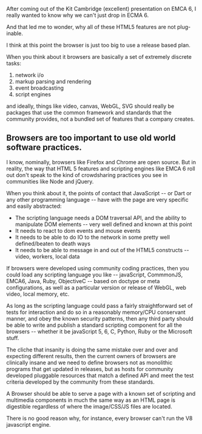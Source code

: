 After coming out of the Kit Cambridge (excellent) presentation on EMCA 6, I really wanted to know why we can't just drop in ECMA 6. 

And that led me to wonder, why all of these HTML5 features are not plug-inable. 

I think at this point the browser is just too big to use a release based plan. 

When you think about it browsers are basically a set of extremely discrete tasks:

1. network i/o
2. markup parsing and rendering
3. event broadcasting
4. script engines

and ideally, things like video, canvas, WebGL, SVG should really be packages that use the common framework and standards that the community provides, not a bundled set of features that a company creates. 

## Browsers are too important to use old world software practices. 

I know, nominally, browsers like Firefox and Chrome are open source. But in reality, the way that HTML 5 features and scripting engines like EMCA 6 roll out don't speak to the kind of crowdsharing practices you see in communities like Node and jQuery. 

When you think about it, the points of contact that JavaScript -- or Dart or any other programming language -- have with the page are very specific and easily abstracted:

* The scripting language needs a DOM traversal API, and the ability to manipulate DOM elements -- very well defined and known at this point
* It needs to react to dom events and mouse events
* It needs to be able to do IO to the network in some pretty well defined/beaten to death ways
* It needs to be able to message in and out of the HTML5 constructs -- video, workers, local data

If browsers were developed using community coding practices, then you could load any scripting language you like -- javaScript, CommmonJS, EMCA6, Java, Ruby, ObjectiveC -- based on doctype or meta configurations, as well as a particular version or release of WebGL, web video, local memory, etc. 

As long as the scripting language could pass a fairly straightforward set of tests for interaction and do so in a reasonably memory/CPU conservant manner, and obey the known security patterns, then any third party should be able to write and publish a standard scripting component for all the browsers -- whether it be javaScript 5, 6, C, Python, Ruby or the Microsoft stuff. 

The cliche that insanity is doing the same mistake over and over and expecting different results, then the current owners of browsers are clinically insane and we need to define browsers not as monolithic programs that get updated in releases, but as hosts for community developed pluggable resources that match a defined API and meet the test criteria developed by the community from these standards.

A Browser should be able to serve a page with a known set of scripting and multimedia components in much the same way as an HTML page is digestible regardless of where the image/CSS/JS files are located. 

There is no good reason why, for instance, every browser can't run the V8 javascript engine.